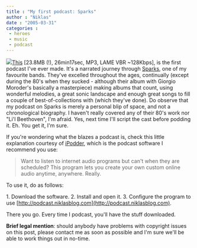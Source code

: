 ```yaml
---
title : "My first podcast: Sparks"
author : "Niklas"
date : "2005-03-31"
categories : 
 - heroes
 - music
 - podcast
---
```


![](https://niklasblog.com/wp-content/2005-03-31-niklassparks.jpg)[This](https://niklasblog.com/wp-content/2005-03-31-podcast-sparks.mp3) \[23.8MB (!), 26min17sec, MP3, LAME VBR ~128Kbps\], is the first podcast I've ever made. It's a narrated journey through [Sparks](http://www.allsparks.com), one of my favourite bands. They've excelled throughout the ages, continually (except during the 80's when they sucked - although their album with Giorgio Moroder's basically a masterpiece) making albums that count, using wonderful melodies, a great sonic landscape and enough great songs to fill a couple of best-of-collections with (which they've done). Do observe that my podcast on Sparks is merely a personal blip of space, and not a chronological biography. I haven't really covered any of their 80's work nor "Li'l Beethoven", I'm afraid. Yes, next time I'll script the cast before podding it. Eh. You get it, I'm sure.

If you're wondering what the blazes a podcast is, check this little explanation courtesy of [iPodder](http://ipodder.sourceforge.net), which is the podcast software I recommend you use:

> Want to listen to internet audio programs but can't when they are scheduled? This program lets you create your own custom online audio anytime, anywhere. Really.

To use it, do as follows:

1\. Download the software. 2. Install and open it. 3. Configure the program to use [http://podcast.niklasblog.com](http://podcast.niklasblog.com).

There you go. Every time I podcast, you'll have the stuff downloaded.

**Brief legal mention**: should anybody have problems with copyright issues on this post, please contact me as soon as possible and I'm sure we'll be able to work things out in no-time.
